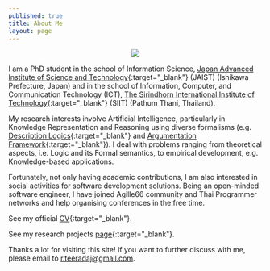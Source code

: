 ```yaml
---
published: true
title: About Me 
layout: page
---
```

<p align="center">
<img src="https://a0.muscache.com/ac/users/4140617/profile_pic/1435810230/original.jpg?interpolation=lanczos-none&crop=w:w;*,*&crop=h:h;*,*&resize=225:*&output-format=jpg&output-quality=70">
</p>

I am a PhD student in the school of Information Science, [Japan Advanced Institute of Science and Technology](http://www.jaist.ac.jp/){:target="_blank"} (JAIST) (Ishikawa Prefecture, Japan) and in the school of Information, Computer, and Communication Technology  (ICT), [The Sirindhorn International Institute of Technology](http://www.siit.tu.ac.th/newsite/){:target="_blank"} (SIIT) (Pathum Thani, Thailand).

My research interests involve Artificial Intelligence, particularly in Knowledge Representation and Reasoning using 
diverse formalisms (e.g. [Description Logics](https://en.wikipedia.org/wiki/Description_logic){:target="_blank"} and [Argumentation Framework](https://en.wikipedia.org/wiki/Argumentation_framework){:target="_blank"}). I deal with 
problems ranging from theoretical aspects, i.e. Logic and its Formal semantics, to empirical development, e.g. Knowledge-based applications.

Fortunately, not only having academic contributions, I am also interested in social activities for software development solutions. Being an open-minded software engineer, I have joined Agille66 community and Thai Programmer networks and help organising conferences in the free time.

See my official [CV](https://drive.google.com/file/d/0B3XK_HW-FzZaMldXMm52V3RpV2c/view){:target="_blank"}.

See my research projects [page](https://sites.google.com/site/tracharak/home){:target="_blank"}.

Thanks a lot for visiting this site! If you want to further discuss with me, please email to <r.teeradaj@gmail.com>.
